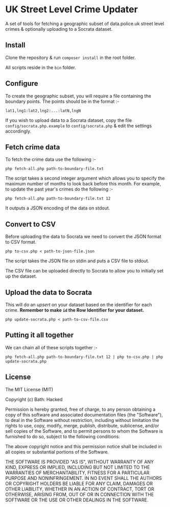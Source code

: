 
# UK Street Level Crime Updater

A set of tools for fetching a geographic subset of data.police.uk street level crimes & optionally uploading to a Socrata dataset.

## Install

Clone the repository & run ```composer install``` in the root folder.

All scripts reside in the ```bin``` folder.

## Configure

To create the geographic subset, you will require a file containing the boundary points. The points should be in the format :-

    lat1,lng1:lat2,lng2:...:latN,lngN

If you wish to upload data to a Socrata dataset, copy the file ```config/socrata.php.example``` to ```config/socrata.php``` & edit the settings accordingly.

## Fetch crime data

To fetch the crime data use the following :-

    php fetch-all.php path-to-boundary-file.txt
    
The script takes a second integer argument which allows you to specify the maximum number of months to look back before this month. 
For example, to update the past year's crimes do the following :- 

    php fetch-all.php path-to-boundary-file.txt 12

It outputs a JSON encoding of the data on stdout.

## Convert to CSV

Before uploading the data to Socrata we need to convert the JSON format to CSV format.

    php to-csv.php < path-to-json-file.json
    
The script takes the JSON file on stdin and puts a CSV file to stdout.

The CSV file can be uploaded directly to Socrata to allow you to initially set up the dataset.

## Upload the data to Socrata

This will do an _upsert_ on your dataset based on the identifier for each crime. __Remember to make ```id``` the Row Identifier for your dataset.__

    php update-socrata.php < path-to-csv-file.csv
    
## Putting it all together

We can chain all of these scripts together :-

    php fetch-all.php path-to-boundary-file.txt 12 | php to-csv.php | php update-socrata.php
    

## License

The MIT License (MIT)

Copyright (c) Bath: Hacked

Permission is hereby granted, free of charge, to any person obtaining a copy
of this software and associated documentation files (the "Software"), to deal
in the Software without restriction, including without limitation the rights
to use, copy, modify, merge, publish, distribute, sublicense, and/or sell
copies of the Software, and to permit persons to whom the Software is
furnished to do so, subject to the following conditions:

The above copyright notice and this permission notice shall be included in
all copies or substantial portions of the Software.

THE SOFTWARE IS PROVIDED "AS IS", WITHOUT WARRANTY OF ANY KIND, EXPRESS OR
IMPLIED, INCLUDING BUT NOT LIMITED TO THE WARRANTIES OF MERCHANTABILITY,
FITNESS FOR A PARTICULAR PURPOSE AND NONINFRINGEMENT. IN NO EVENT SHALL THE
AUTHORS OR COPYRIGHT HOLDERS BE LIABLE FOR ANY CLAIM, DAMAGES OR OTHER
LIABILITY, WHETHER IN AN ACTION OF CONTRACT, TORT OR OTHERWISE, ARISING FROM,
OUT OF OR IN CONNECTION WITH THE SOFTWARE OR THE USE OR OTHER DEALINGS IN
THE SOFTWARE.
